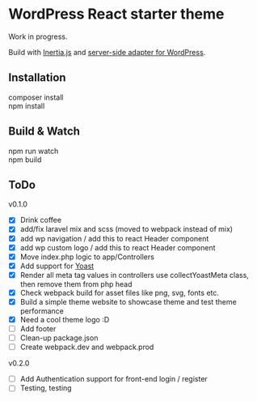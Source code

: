 # WordPress React starter theme

Work in progress.

Build with [Inertia.js](https://inertiajs.com) and [server-side adapter for WordPress](https://github.com/boxybird/inertia-wordpress/).

## Installation

composer install<br />
npm install<br />

## Build & Watch

npm run watch<br />
npm build<br />

## ToDo 

v0.1.0
- [x] Drink coffee
- [x] add/fix laravel mix and scss (moved to webpack instead of mix)
- [x] add wp navigation / add this to react Header component
- [x] add wp custom logo / add this to react Header component
- [x] Move index.php logic to app/Controllers
- [x] Add support for [Yoast](https://yoast.com/wordpress/plugins/seo/)
- [x] Render all meta tag values in controllers use collectYoastMeta class, then remove them from php head
- [x] Check webpack build for asset files like png, svg, fonts etc.
- [x] Build a simple theme website to showcase theme and test theme performance
- [x] Need a cool theme logo :D
- [ ] Add footer
- [ ] Clean-up package.json
- [ ] Create webpack.dev and webpack.prod

v0.2.0
- [ ] Add Authentication support for front-end login / register
- [ ] Testing, testing